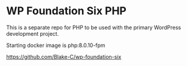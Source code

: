 # WP Foundation Six PHP

This is a separate repo for PHP to be used with the primary WordPress development project.

Starting docker image is php:8.0.10-fpm

https://github.com/Blake-C/wp-foundation-six
